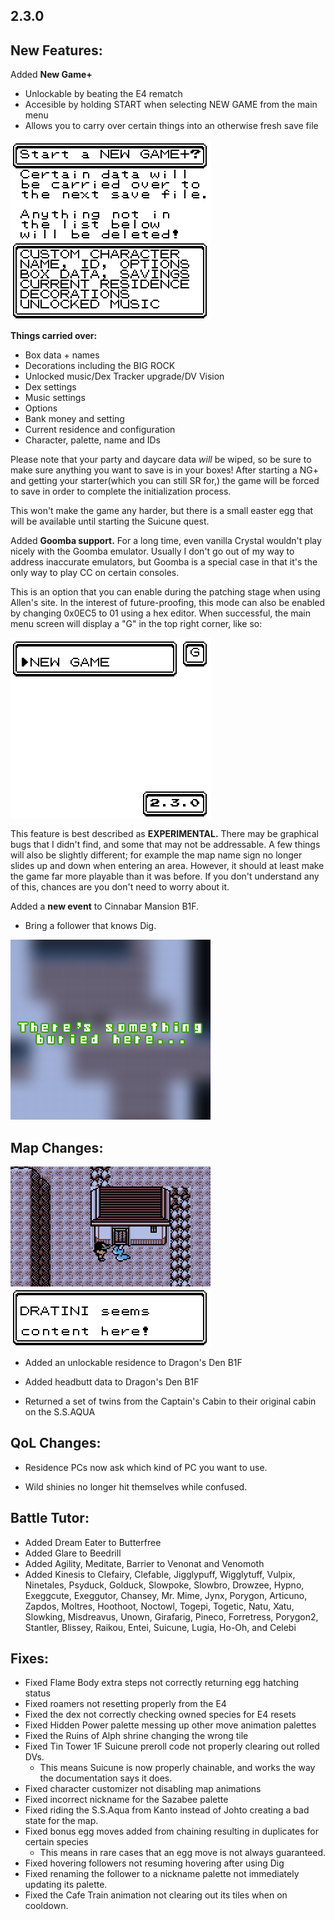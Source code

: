 2.3.0
--------------
## New Features:

Added **New Game+**<a name="2_3_0_New_Game_Plus"></a>
 - Unlockable by beating the E4 rematch
 - Accesible by holding START when selecting NEW GAME from the main menu
 - Allows you to carry over certain things into an otherwise fresh save file

![](images/2_3_0_Changelog/image2.png)

**Things carried over:**
 - Box data + names
 - Decorations including the BIG ROCK
 - Unlocked music/Dex Tracker upgrade/DV Vision
 - Dex settings
 - Music settings
 - Options
 - Bank money and setting
 - Current residence and configuration
 - Character, palette, name and IDs

Please note that your party and daycare data _will_ be wiped, so be sure to make sure anything you want to save is in your boxes! After starting a NG+ and getting your starter(which you can still SR for,) the game will be forced to save in order to complete the initialization process.

This won't make the game any harder, but there is a small easter egg that will be available until starting the Suicune quest.


Added **Goomba support.**<a name="2_3_0_Goomba"></a> For a long time, even vanilla Crystal wouldn't play nicely with the Goomba emulator. Usually I don't go out of my way to address inaccurate emulators, but Goomba is a special case in that it's the only way to play CC on certain consoles.

This is an option that you can enable during the patching stage when using Allen's site. In the interest of future-proofing, this mode can also be enabled by changing 0x0EC5 to 01 using a hex editor. When successful, the main menu screen will display a "G" in the top right corner, like so:

![](images/2_3_0_Changelog/image1.png)

This feature is best described as **EXPERIMENTAL.** There may be graphical bugs that I didn't find, and some that may not be addressable. A few things will also be slightly different; for example the map name sign no longer slides up and down when entering an area. However, it should at least make the game far more playable than it was before. If you don't understand any of this, chances are you don't need to worry about it.


Added a **new event** to Cinnabar Mansion B1F.
 - Bring a follower that knows Dig.

![](images/2_3_0_Changelog/image4.png)

## Map Changes:
![](images/2_3_0_Changelog/image3.png)
 - Added an unlockable residence to Dragon's Den B1F
 - Added headbutt data to Dragon's Den B1F

 - Returned a set of twins from the Captain's Cabin to their original cabin on the S.S.AQUA

## QoL Changes:
 - Residence PCs now ask which kind of PC you want to use.

 - Wild shinies no longer hit themselves while confused.

## Battle Tutor:
 - Added Dream Eater to Butterfree
 - Added Glare to Beedrill
 - Added Agility, Meditate, Barrier to Venonat and Venomoth
 - Added Kinesis to Clefairy, Clefable, Jigglypuff, Wigglytuff, Vulpix, Ninetales, Psyduck, Golduck, Slowpoke, Slowbro, Drowzee, Hypno, Exeggcute, Exeggutor, Chansey, Mr. Mime, Jynx, Porygon, Articuno, Zapdos, Moltres, Hoothoot, Noctowl, Togepi, Togetic, Natu, Xatu, Slowking, Misdreavus, Unown, Girafarig, Pineco, Forretress, Porygon2, Stantler, Blissey, Raikou, Entei, Suicune, Lugia, Ho-Oh, and Celebi

## Fixes:
 - Fixed Flame Body extra steps not correctly returning egg hatching status
 - Fixed roamers not resetting properly from the E4
 - Fixed the dex not correctly checking owned species for E4 resets
 - Fixed Hidden Power palette messing up other move animation palettes
 - Fixed the Ruins of Alph shrine changing the wrong tile
 - Fixed Tin Tower 1F Suicune preroll code not properly clearing out rolled DVs.
	 * This means Suicune is now properly chainable, and works the way the documentation says it does.
 - Fixed character customizer not disabling map animations
 - Fixed incorrect nickname for the Sazabee palette
 - Fixed riding the S.S.Aqua from Kanto instead of Johto creating a bad state for the map.
 - Fixed bonus egg moves added from chaining resulting in duplicates for certain species
	 * This means in rare cases that an egg move is not always guaranteed.
 - Fixed hovering followers not resuming hovering after using Dig
 - Fixed renaming the follower to a nickname palette not immediately updating its palette.
 - Fixed the Cafe Train animation not clearing out its tiles when on cooldown.
